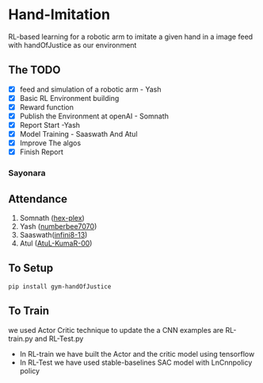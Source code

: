 # Hand-Imitation
RL-based learning for a robotic arm to imitate a given hand in a image feed
with handOfJustice as our environment
## The TODO
- [X] feed and simulation of a robotic arm - Yash 
- [X] Basic RL Environment building
- [X] Reward function
- [X] Publish the Environment at openAI - Somnath
- [X] Report Start -Yash 
- [X] Model Training - Saaswath And Atul
- [X] Improve The algos
- [X] Finish Report 

### Sayonara


## Attendance
1. Somnath ([hex-plex](https://github.com/hex-plex))
2. Yash ([numberbee7070](https://github.com/numberbee7070))
3. Saaswath([infini8-13](https://github.com/infini8-13))
4. Atul ([AtuL-KumaR-00](https://github.com/AtuL-KumaR-00))

## To Setup 
``` console
pip install gym-handOfJustice
```
## To Train

we used Actor Critic technique to update the a CNN
examples are RL-train.py and RL-Test.py 
- In RL-train we have built the Actor and the critic model using tensorflow
- In RL-Test we have used stable-baselines SAC model with LnCnnpolicy policy